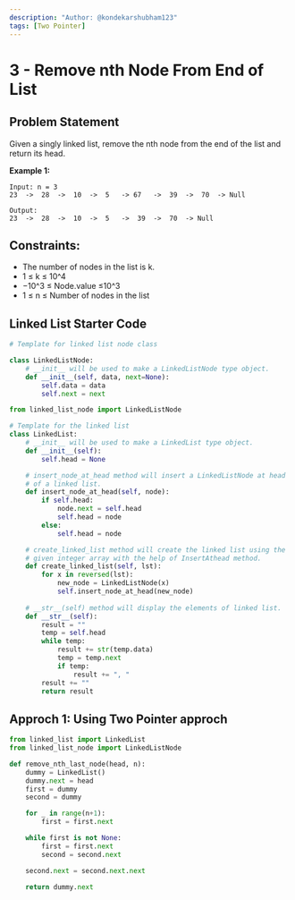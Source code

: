 ```yaml
---
description: "Author: @kondekarshubham123"
tags: [Two Pointer]
---
```


# 3 - Remove nth Node From End of List

## Problem Statement

Given a singly linked list, remove the nth node from the end of the list and return its head.

**Example 1:**
```
Input: n = 3
23  ->  28  ->  10  ->  5   -> 67   ->  39  ->  70  -> Null

Output:
23  ->  28  ->  10  ->  5   ->  39  ->  70  -> Null
```

## Constraints:

- The number of nodes in the list is k.
- 1 ≤ k ≤ 10^4 
- −10^3 ≤ Node.value ≤10^3
- 1 ≤ n ≤ Number of nodes in the list

## Linked List Starter Code

<Tabs>
<TabItem value="LinkedListNode" label="LinkedListNode">
<SolutionAuthor name="@kondekarshubham123"/>

```python
# Template for linked list node class

class LinkedListNode:
    # __init__ will be used to make a LinkedListNode type object.
    def __init__(self, data, next=None):
        self.data = data
        self.next = next
```
</TabItem>

<TabItem value="LinkedList" label="LinkedList">
<SolutionAuthor name="@kondekarshubham123"/>

```python
from linked_list_node import LinkedListNode

# Template for the linked list
class LinkedList:
    # __init__ will be used to make a LinkedList type object.
    def __init__(self):
        self.head = None

    # insert_node_at_head method will insert a LinkedListNode at head
    # of a linked list.
    def insert_node_at_head(self, node):
        if self.head:
            node.next = self.head
            self.head = node
        else:
            self.head = node

    # create_linked_list method will create the linked list using the
    # given integer array with the help of InsertAthead method.
    def create_linked_list(self, lst):
        for x in reversed(lst):
            new_node = LinkedListNode(x)
            self.insert_node_at_head(new_node)
    
    # __str__(self) method will display the elements of linked list.
    def __str__(self):
        result = ""
        temp = self.head
        while temp:
            result += str(temp.data)
            temp = temp.next
            if temp:
                result += ", "
        result += ""
        return result
```
</TabItem>
</Tabs>


## Approch 1: Using Two Pointer approch

<Tabs>

<TabItem value="py" label="Python">
<SolutionAuthor name="@kondekarshubham123"/>

```python
from linked_list import LinkedList
from linked_list_node import LinkedListNode

def remove_nth_last_node(head, n):
    dummy = LinkedList()
    dummy.next = head
    first = dummy
    second = dummy

    for _ in range(n+1):
        first = first.next

    while first is not None:
        first = first.next
        second = second.next

    second.next = second.next.next

    return dummy.next
```
</TabItem>
</Tabs>